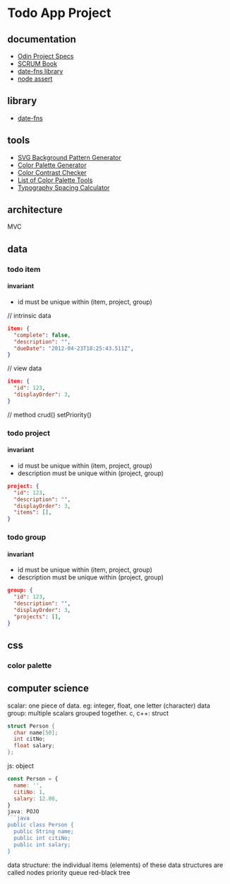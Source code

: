 # Todo App Project

## documentation

- [Odin Project Specs](https://www.theodinproject.com/paths/full-stack-javascript/courses/javascript/lessons/todo-list)
- [SCRUM Book](https://www.goodreads.com/book/show/19288230-scrum)
- [date-fns library](https://date-fns.org/docs/Getting-Started/)
- [node assert](https://nodejs.org/api/assert.html)

## library

- [date-fns](https://github.com/date-fns/date-fns)

## tools

- [SVG Background Pattern Generator](https://www.svgbackgrounds.com/)
- [Color Palette Generator](https://paletton.com/#uid=1000u0kllllaFw0g0qFqFg0w0aF)
- [Color Contrast Checker](https://webaim.org/resources/contrastchecker/)
- [List of Color Palette Tools](https://learntocodewith.me/posts/color-palette-tools/)
- [Typography Spacing Calculator](https://pearsonified.com/typography/)

## architecture

MVC

## data

### todo item

#### invariant
  - id must be unique within (item, project, group)

// intrinsic data
```json
item: {
  "complete": false,
  "description": "",
  "dueDate": "2012-04-23T18:25:43.511Z",
}
```

// view data
```json
item: {
  "id": 123,
  "displayOrder": 3,
}
```

// method
crud()
setPriority()

### todo project

#### invariant
  - id must be unique within (item, project, group)
  - description must be unique within (project, group)

```json
project: {
  "id": 123,
  "description": "",
  "displayOrder": 3,
  "items": [],
}
```

### todo group

#### invariant
  - id must be unique within (item, project, group)
  - description must be unique within (project, group)

```json
group: {
  "id": 123,
  "description": "",
  "displayOrder": 3,
  "projects": [],
}
```

## css

### color palette

## computer science

scalar: one piece of data. eg: integer, float, one letter (character)
data group: multiple scalars grouped together.
  c, c++: struct
  ```c
  struct Person {
    char name[50];
    int citNo;
    float salary;
  };
  ```
  js: object
  ```javascript
  const Person = {
    name: '',
    citiNo: 1,
    salary: 12.00,
  }
  java: POJO
  ```java
  public class Person {
    public String name;
    public int citiNo;
    public int salary;
  }
  ```

data structure: the individual items (elements) of these data structures are called nodes
  priority queue
  red-black tree
